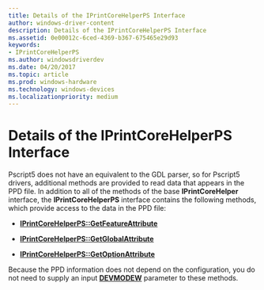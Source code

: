 ```yaml
---
title: Details of the IPrintCoreHelperPS Interface
author: windows-driver-content
description: Details of the IPrintCoreHelperPS Interface
ms.assetid: 0e00012c-6ced-4369-b367-675465e29d93
keywords:
- IPrintCoreHelperPS
ms.author: windowsdriverdev
ms.date: 04/20/2017
ms.topic: article
ms.prod: windows-hardware
ms.technology: windows-devices
ms.localizationpriority: medium
---
```


# Details of the IPrintCoreHelperPS Interface


Pscript5 does not have an equivalent to the GDL parser, so for Pscript5 drivers, additional methods are provided to read data that appears in the PPD file. In addition to all of the methods of the base **IPrintCoreHelper** interface, the **IPrintCoreHelperPS** interface contains the following methods, which provide access to the data in the PPD file:

-   [**IPrintCoreHelperPS::GetFeatureAttribute**](https://msdn.microsoft.com/library/windows/hardware/ff551998)

-   [**IPrintCoreHelperPS::GetGlobalAttribute**](https://msdn.microsoft.com/library/windows/hardware/ff552899)

-   [**IPrintCoreHelperPS::GetOptionAttribute**](https://msdn.microsoft.com/library/windows/hardware/ff552903)

Because the PPD information does not depend on the configuration, you do not need to supply an input [**DEVMODEW**](https://msdn.microsoft.com/library/windows/hardware/ff552837) parameter to these methods.

 

 




